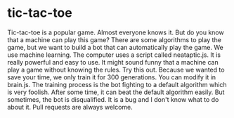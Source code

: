 # tic-tac-toe
Tic-tac-toe is a popular game. Almost everyone knows it. But do you know that a machine can play this game? There are some algorithms to play the game, but we want to build a bot that can automatically play the game.
We use machine learning. The computer uses a script called neataptic.js. It is really powerful and easy to use.
It might sound funny that a machine can play a game without knowing the rules. Try this out. Because we wanted to save your time, we only train it for 300 generations. You can modify it in brain.js.
The training process is the bot fighting to a default algorithm which is very foolish. After some time, it can beat the default algorithm easily.
But sometimes, the bot is disqualified. It is a bug and I don't know what to do about it. Pull requests are always welcome.
